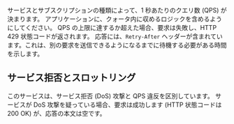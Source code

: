 サービスとサブスクリプションの種類によって、1 秒あたりのクエリ数 (QPS) が決まります。 アプリケーションに、クォータ内に収めるロジックを含めるようにしてください。 QPS の上限に達するか超えた場合、要求は失敗し、HTTP 429 状態コードが返されます。 応答には、`Retry-After` ヘッダーが含まれています。これは、別の要求を送信できるようになるまでに待機する必要がある時間を示します。

## <a name="denial-of-service-versus-throttling"></a>サービス拒否とスロットリング

このサービスは、サービス拒否 (DoS) 攻撃と QPS 違反を区別しています。 サービスが DoS 攻撃を疑っている場合、要求は成功します (HTTP 状態コードは 200 OK) が、応答の本文は空です。